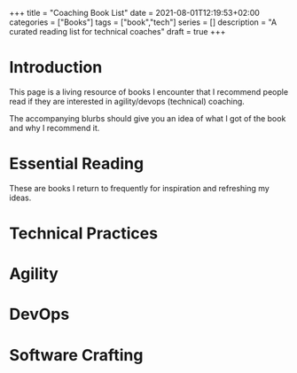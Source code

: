 +++
title = "Coaching Book List"
date = 2021-08-01T12:19:53+02:00
categories = ["Books"]
tags = ["book","tech"]
series = []
description = "A curated reading list for technical coaches"
draft = true
+++

# Introduction

This page is a living resource of books I encounter that I recommend people read if they are interested in agility/devops (technical) coaching.

The accompanying blurbs should give you an idea of what I got of the book and why I recommend it.

# Essential Reading

These are books I return to frequently for inspiration and refreshing my ideas.

# Technical Practices

# Agility

# DevOps

# Software Crafting


